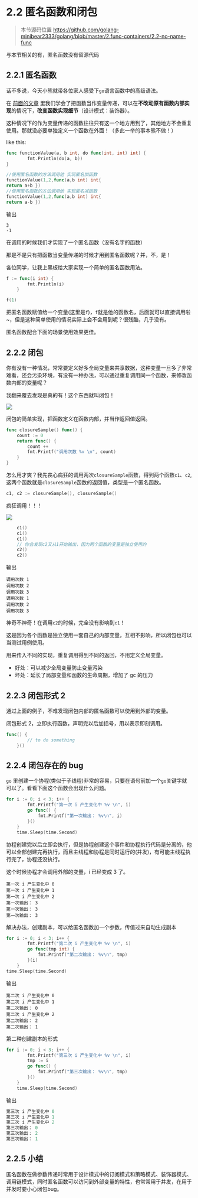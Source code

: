 # 2.2 匿名函数和闭包

> 本节源码位置 https://github.com/golang-minibear2333/golang/blob/master/2.func-containers/2.2-no-name-func

与本节相关的有，匿名函数没有留源代码

## 2.2.1 匿名函数

话不多说，今天小熊就带各位家人感受下`go`语言函数中的高级语法。

在 [前面的文章](https://mp.weixin.qq.com/s/HsaEjO9TgUcfrBhaMS0C5A) 里我们学会了把函数当作变量传递，可以在**不改动原有函数内部实现**的情况下，**改变函数实现细节**（设计模式：装饰器）。

这种情况下的作为变量传递的函数往往只有这一个地方用到了，其他地方不会重复使用。那就没必要单独定义一个函数在外面！（多此一举的事本熊不做！）

like this:

```go
func functionValue(a, b int, do func(int, int) int) {
        fmt.Println(do(a, b))
}

//使用匿名函数的方法调用他 实现匿名加函数
functionValue(1,2,func(a,b int) int{
return a+b })
//使用匿名函数的方法调用他 实现匿名减函数
functionValue(1,2,func(a,b int) int{
return a-b })
```

输出
```shell
3
-1
```

在调用的时候我们才实现了一个匿名函数（没有名字的函数）

那是不是只有把函数当变量传递的时候才用到匿名函数呢？并，不，是！

各位同学，让我上黑板给大家实现一个简单的匿名函数用法。

```go
f := func(i int) {
		fmt.Println(i)
	}

f(1)
```

把匿名函数赋值给一个变量(这里是`f`)，`f`就是他的函数名，后面就可以直接调用啦~，但是这种简单使用的情况实际上会不会用到呢？很残酷，几乎没有。

匿名函数配合下面的场景使用效果更佳。

## 2.2.2 闭包

你有没有一种情况，常常要定义好多全局变量来共享数据，这种变量一旦多了非常难看，还会污染环境，有没有一种办法，可以通过重复调用同一个函数，来修改函数内部的变量呢？

我翻来覆去发现是真的有！这个东西就叫闭包！

![](https://coding3min.oss-accelerate.aliyuncs.com/coding3min/2020-04-27-135104.jpg)

闭包的简单实现，把函数定义在函数内部，并当作返回值返回。

```go
func closureSample() func() {
	count := 0
	return func() {
		count ++
		fmt.Printf("调用次数 %v \n", count)
	}
}
```

怎么用才爽？我先丧心病狂的调用两次`closureSample`函数，得到两个函数`c1`、`c2`,这两个函数就是`closureSample`函数的返回值，类型是一个匿名函数。

```go
c1, c2 := closureSample(), closureSample()
```

疯狂调用！！！

![](https://coding3min.oss-accelerate.aliyuncs.com/coding3min/2020-04-27-140145.jpg)

```go
	c1()
	c1()
	c1()
	// 你会发现c2又从1开始输出，因为两个函数的变量是独立使用的
	c2()
	c2()
```

输出

```
调用次数 1
调用次数 2
调用次数 3
调用次数 1
调用次数 2
调用次数 3
```

神奇不神奇！在调用`c2`的时候，完全没有影响到`c1`！

这是因为各个函数是独立使用一套自己的内部变量，互相不影响，所以闭包也可以当测试用例使用。

用来传入不同的实现，重复调用得到不同的返回，不用定义全局变量。

- 好处：可以减少全局变量防止变量污染
- 坏处：延长了局部变量和函数的生命周期，增加了 gc 的压力

## 2.2.3 闭包形式 2

通过上面的例子，不难发现闭包内部的匿名函数可以使用到外部的变量。

闭包形式 2，立即执行函数，声明完以后加括号，用以表示即刻调用。

```go
func() {
		// to do something
	}()
```

## 2.2.4 闭包存在的 bug

`go` 里创建一个协程(类似于子线程)非常的容易，只要在语句前加一个`go`关键字就可以了。看看下面这个函数会出现什么问题。

```go
for i := 0; i < 3; i++ {
		fmt.Printf("第一次 i 产生变化中 %v \n", i)
		go func() {
			fmt.Printf("第一次输出： %v\n", i)
		}()
	}
	time.Sleep(time.Second)
```

协程创建完以后立即会执行，但是协程创建这个事件和协程执行代码是分离的，他可以全部创建完再执行，而且主线程和协程是同时运行的(并发)，有可能主线程执行完了，协程还没执行。

这个时候协程才会调用外部的变量，i 已经变成 3 了。

```
第一次 i 产生变化中 0
第一次 i 产生变化中 1
第一次 i 产生变化中 2
第一次输出： 3
第一次输出： 3
第一次输出： 3
```

解决办法，创建副本，可以给匿名函数加一个参数，传值过来自动生成副本

```go
for i := 0; i < 3; i++ {
		fmt.Printf("第二次 i 产生变化中 %v \n", i)
		go func(tmp int) {
			fmt.Printf("第二次输出： %v\n", tmp)
		}(i)
	}
time.Sleep(time.Second)
```

输出

```
第二次 i 产生变化中 0
第二次 i 产生变化中 1
第二次输出： 0
第二次 i 产生变化中 2
第二次输出： 2
第二次输出： 1
```

第二种创建副本的形式

```go
for i := 0; i < 3; i++ {
		fmt.Printf("第三次 i 产生变化中 %v \n", i)
		tmp := i
		go func() {
			fmt.Printf("第三次输出： %v\n", tmp)
		}()
	}
	time.Sleep(time.Second)
```

输出

```go
第三次 i 产生变化中 0
第三次 i 产生变化中 1
第三次 i 产生变化中 2
第三次输出： 0
第三次输出： 2
第三次输出： 1
```

## 2.2.5 小结

匿名函数在做参数传递时常用于设计模式中的订阅模式和策略模式、装饰器模式、调用链模式，同时匿名函数可以访问到外部变量的特性，也常常用于并发，在用于并发时要小心闭包bug。


